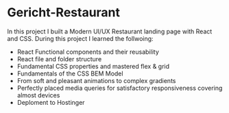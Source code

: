 # Gericht-Restaurant

In this project I built a Modern UI/UX Restaurant landing page with React and CSS. 
During this project I learned the follwoing:

- React Functional components and their reusability
- React file and folder structure
- Fundamental CSS properties and mastered flex & grid
- Fundamentals of the CSS BEM Model
- From soft and pleasant animations to complex gradients
- Perfectly placed media queries for satisfactory responsiveness covering almost devices
- Deploment to Hostinger
